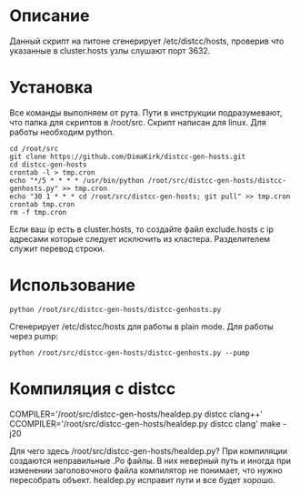 # Описание
Данный скрипт на питоне сгенерирует /etc/distcc/hosts, проверив что указанные в cluster.hosts узлы слушают порт 3632.
# Установка
Все команды выполняем от рута. Пути в инструкции подразумевают, что папка для скриптов в /root/src. Скрипт написан для linux. Для работы необходим python.
```
cd /root/src
git clone https://github.com/DimaKirk/distcc-gen-hosts.git
cd distcc-gen-hosts
crontab -l > tmp.cron
echo "*/5 * * * * /usr/bin/python /root/src/distcc-gen-hosts/distcc-genhosts.py" >> tmp.cron
echo "30 1 * * * cd /root/src/distcc-gen-hosts; git pull" >> tmp.cron
crontab tmp.cron
rm -f tmp.cron
```

Если ваш ip есть в cluster.hosts, то создайте файл exclude.hosts с ip адресами которые следует исключить из кластера. Разделителем служит перевод строки.

# Использование
```
python /root/src/distcc-gen-hosts/distcc-genhosts.py
```
Сгенерирует /etc/distcc/hosts для работы в plain mode. Для работы через pump:
```
python /root/src/distcc-gen-hosts/distcc-genhosts.py --pump
```
# Компиляция с distcc

COMPILER='/root/src/distcc-gen-hosts/healdep.py distcc clang++' CCOMPILER='/root/src/distcc-gen-hosts/healdep.py distcc clang' make -j20

Для чего здесь /root/src/distcc-gen-hosts/healdep.py? При компиляции создаются неправильные .Po файлы. В них неверный путь и иногда при изменении заголовочного файла компилятор не понимает, что нужно пересобрать объект. healdep.py исправит пути и все будет хорошо.
